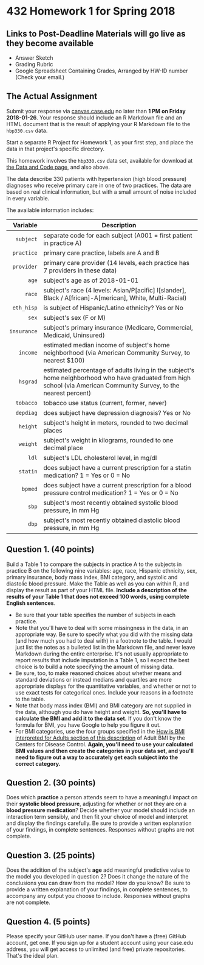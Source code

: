 # 432 Homework 1 for Spring 2018

## Links to Post-Deadline Materials will go live as they become available

- Answer Sketch
- Grading Rubric
- Google Spreadsheet Containing Grades, Arranged by HW-ID number (Check your email.)

## The Actual Assignment

Submit your response via [canvas.case.edu](https://canvas.case.edu/) no later than **1 PM on Friday 2018-01-26**. Your response should include an R Markdown file and an HTML document that is the result of applying your R Markdown file to the `hbp330.csv` data. 

Start a separate R Project for Homework 1, as your first step, and place the data in that project's specific directory.

This homework involves the `hbp330.csv` data set, available for download at [the Data and Code page](https://github.com/THOMASELOVE/432-2018/tree/master/data-and-code), and also above. 

The data describe 330 patients with hypertension (high blood pressure) diagnoses who receive primary care in one of two practices. The data are based on real clinical information, but with a small amount of noise included in every variable.

The available information includes:

Variable    | Description
----------: | --------------------------------------------------------------------------------------------------------
`subject`   | separate code for each subject (A001 = first patient in practice A)
`practice`  | primary care practice, labels are A and B
`provider`  | primary care provider (14 levels, each practice has 7 providers in these data)
`age`       | subject's age as of 2018-01-01
`race`      | subject's race (4 levels: Asian/P[acific] I[slander], Black / A[frican]-A[merican], White, Multi-Racial)
`eth_hisp`  | is subject of Hispanic/Latino ethnicity? Yes or No
`sex`       | subject's sex (F or M)
`insurance` | subject's primary insurance (Medicare, Commercial, Medicaid, Uninsured)
`income`    | estimated median income of subject's home neighborhood (via American Community Survey, to nearest $100)
`hsgrad`    | estimated percentage of adults living in the subject's home neighborhood who have graduated from high school (via American Community Survey, to the nearest percent)
`tobacco`   | tobacco use status (current, former, never)
`depdiag`   | does subject have depression diagnosis? Yes or No
`height`    | subject's height in meters, rounded to two decimal places
`weight`    | subject's weight in kilograms, rounded to one decimal place
`ldl`       | subject's LDL cholesterol level, in mg/dl
`statin`    | does subject have a current prescription for a statin medication? 1 = Yes or 0 = No
`bpmed`     | does subject have a current prescription for a blood pressure control medication? 1 = Yes or 0 = No
`sbp`       | subject's most recently obtained systolic blood pressure, in mm Hg
`dbp`       | subject's most recently obtained diastolic blood pressure, in mm Hg

## Question 1. (40 points)

Build a Table 1 to compare the subjects in practice A to the subjects in practice B on the following nine variables: age, race, Hispanic ethnicity, sex, primary insurance, body mass index, BMI category, and systolic and diastolic blood pressure. Make the Table as well as you can within R, and display the result as part of your HTML file. **Include a description of the results of your Table 1 that does not exceed 100 words, using complete English sentences**.

- Be sure that your table specifies the number of subjects in each practice.
- Note that you'll have to deal with some missingness in the data, in an appropriate way. Be sure to specify what you did with the missing data (and how much you had to deal with) in a footnote to the table. I would just list the notes as a bulleted list in the Markdown file, and never leave Markdown during the entire enterprise. It's not usually appropriate to report results that include imputation in a Table 1, so I expect the best choice is to build a note specifying the amount of missing data.
- Be sure, too, to make reasoned choices about whether means and standard deviations or instead medians and quartiles are more appropriate displays for the quantitative variables, and whether or not to use exact tests for categorical ones. Include your reasons in a footnote to the table.
- Note that body mass index (BMI) and BMI category are not supplied in the data, although you do have height and weight. **So, you'll have to calculate the BMI and add it to the data set.** If you don't know the formula for BMI, you have Google to help you figure it out.
- For BMI categories, use the four groups specified in the [How is BMI interpreted for Adults section of this description](https://www.cdc.gov/healthyweight/assessing/bmi/adult_bmi/index.html) of Adult BMI by the Centers for Disease Control. **Again, you'll need to use your calculated BMI values and then create the categories in your data set, and you'll need to figure out a way to accurately get each subject into the correct category.**

## Question 2. (30 points)

Does which **practice** a person attends seem to have a meaningful impact on their **systolic blood pressure**, adjusting for whether or not they are on a **blood pressure medication**? Decide whether your model should include an interaction term sensibly, and then fit your choice of model and interpret and display the findings carefully. Be sure to provide a written explanation of your findings, in complete sentences. Responses without graphs are not complete.

## Question 3. (25 points)

Does the addition of the subject's **age** add meaningful predictive value to the model you developed in question 2? Does it change the nature of the conclusions you can draw from the model? How do you know?  Be sure to provide a written explanation of your findings, in complete sentences, to accompany any output you choose to include. Responses without graphs are not complete.

## Question 4. (5 points)

Please specify your GitHub user name. If you don't have a (free) GitHub account, get one. If you sign up for a student account using your case.edu address, you will get access to unlimited (and free) private repositories. That's the ideal plan.


